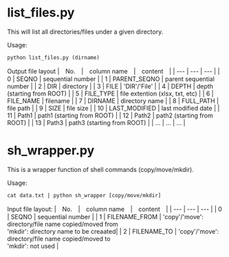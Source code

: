 # list_files.py
This will list all directories/files under a given directory.

Usage:
```
python list_files.py (dirname)
```

Output file layout
 |　No.　|　column name　|　content　|
 | --- | --- | --- |
 | 0 | SEQNO | sequential number |
 | 1 | PARENT_SEQNO | parent sequential number |
 | 2 | DIR | directory |
 | 3 | FILE | 'DIR'/'File' |
 | 4 | DEPTH | depth (starting from ROOT) |
 | 5 | FILE_TYPE | file extention (xlsx, txt, etc) |
 | 6 | FILE_NAME | filename |
 | 7 | DIRNAME | directory name |
 | 8 | FULL_PATH | file path |
 | 9 | SIZE | file size |
 | 10 | LAST_MODIFIED | last modified date |
 | 11 | Path1 | path1 (starting from ROOT) |
 | 12 | Path2 | path2 (starting from ROOT) |
 | 13 | Path3 | path3 (starting from ROOT) |
 | ... | ... | ... | 

# sh_wrapper.py
This is a wrapper function of shell commands (copy/move/mkdir).

Usage:
```
cat data.txt | python sh_wrapper [copy/move/mkdir]
```

Input file layout:
 |　No.　|　column name　|　content　|
 | --- | --- | --- |
 | 0 | SEQNO | sequential number |
 | 1 | FILENAME_FROM | 'copy'/'move': directory/file name copied/moved from <br> 'mkdir': directory name to be creaated|
 | 2 | FILENAME_TO | 'copy'/'move': directory/file name copied/moved to <br> 'mkdir': not used |
 
